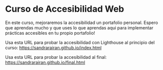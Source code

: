# Curso de Accesibilidad Web

En este curso, mejoraremos la accesibilidad un portafolio personal. Espero que aprendas mucho y que uses lo que aprendas aqui para implementar
prácticas accesibles en tu propio portafolio!

Usa esta URL para probar la accesibilidad con Lighthouse al principio del curso:
https://sandrarairan.github.io/index.html

Usa esta URL para probar la accesibilidad al final:
https://sandrarairan.github.io/final.html

